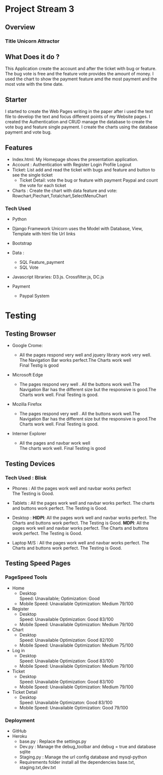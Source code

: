 

# Project Stream 3
## Overview
### Title Unicorn Attractor
## What Does it do ?
This Application create the account and after the ticket with bug or feature.
The bug vote is free and the feature vote provides the amount of money.
I used the chart to show the payment feature amd the most payment and the  most vote with the time date.
## Starter
 I started to create the Web Pages writing in the paper after i used the text file 
 to develop the text and focus different points of my Website pages. I created the Authentication and CRUD 
 manage the database to create the vote bug and feature single payment. 
 I create the charts using the database payment and vote bug.

## Features
- Index.html: 
     My Homepage shows the presentation application.
- Account :
     Authentication with Register Login Profile Logout
- Ticket:
    List  add and read the ticket with bugs and feature and button to see the single ticket
  - Ticket Detail:  vote the bug or feature with payment Paypal and count the vote for each ticket 
- Charts :
     Create the chart with data feature and vote: Rowchart,Piechart,Totalchart,SelectMenuChart
     
### Tech Used
- Python
- Django Framework
Unicorn uses the Model with Database, View,  Template with html file  Url links

- Bootstrap
 
- Data : 
     - SQL Feature_payment
     - SQL Vote
- Javascript libraries: D3.js. Crossfilter.js, DC.js

- Payment
     - Paypal System

# Testing
## Testing Browser
 - Google Crome:
     - All the pages respond very well and jquery library work very well. 
       The Navigation Bar works perfect.The Charts work well  
       Final Testig is good
       
 - Microsoft Edge  
     - The pages respond very well . All the buttons work well.The Navigation Bar
       has the different size but the responsive is good.The Charts work well.
       Final Testing is good.
       
 - Mozilla Firefox
     - The pages respond very well . All the buttons work well.The Navigation Bar
       has the different size but the responsive is good.The Charts work well.
       Final Testing is good.
       
 - Interner Explorer     
      - All  the pages and navbar work well  
        The charts work well. 
        Final Testing is good
 ## Testing Devices
 ### Tech Used : Blisk 
   - Phones : 
               All the pages work well and navbar works perfect                 
               The Testing is Good.
   - Tablets :
               All the pages work well and navbar works perfect.
               The charts and buttons work perfect.
               The Testing is Good.
               
   - Desktop :
               **HIDPI**: All the pages work well and navbar works perfect.
               The Charts and buttons work perfect.
               The Testing is Good.
               **MDPI**: All the pages work well and navbar works perfect.
               The Charts and buttons work perfect.
               The Testing is Good.
               
   - Laptop M/S  :  All the pages work well and navbar works perfect.
               The Charts and buttons work perfect.
               The Testing is Good.
                          
 ## Testing Speed Pages               
 ### PageSpeed Tools
   - Home 
       - Desktop   
           Speed: Unavailable;
           Optimization: Good
       - Mobile
           Speed: Unavailable
           Optimization: Medium 79/100
   - Register
        - Desktop   
           Speed: Unavailable
           Optimization: Good 83/100
        - Mobile
           Speed: Unavailable
           Optimization: Medium 79/100
   - Chart
        - Desktop   
           Speed: Unavailable
           Optimization: Good 82/100
        - Mobile
           Speed: Unavailable
           Optimization: Medium 75/100
   - Log in                             
       - Desktop   
           Speed: Unavailable
           Optimization: Good 83/100
       - Mobile
           Speed: Unavailable
           Optimization: Medium 79/100
   - Ticket 
        - Desktop   
           Speed: Unavailable
           Optimization: Good 83/100
        - Mobile
           Speed: Unavailable
           Optimization: Medium 79/100  
   - Ticket Detail
        - Desktop   
           Speed: Unavailable
           Optimizaton: Good 83/100
        - Mobile
           Speed: Unavailable
           Optimization: Good 79/100     
### Deployment
  - GitHub
  - Heroku
      - base.py : Replace the settings.py 
      - Dev.py : Manage the debug_toolbar and debug = true and database sqlite
      - Staging.py : Manage the url config database and mysql-python
      - Requirements folder install all the dependencies base.txt, staging.txt,dev.txt

